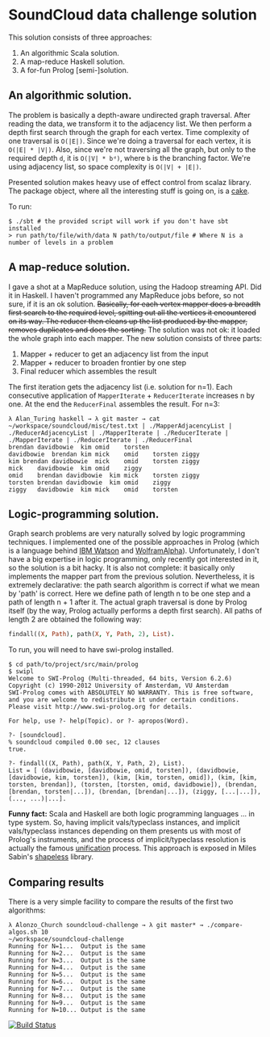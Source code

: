 # SoundCloud data challenge solution

This solution consists of three approaches:

1. An algorithmic Scala solution.
2. A map-reduce Haskell solution.
3. A for-fun Prolog [semi-]solution.

## An algorithmic solution.

The problem is basically a depth-aware undirected graph traversal.
After reading the data, we transform it to the adjacency list.
We then perform a depth first search through the graph for each
vertex. Time complexity of one traversal is `O(|E|)`. Since we're
doing a traversal for each vertex, it is `O(|E| * |V|)`. Also, since we're
not traversing all the graph, but only to the required depth `d`, it
is `O(|V| * bᵈ)`, where `b` is the branching factor.
We're using adjacency list, so space complexity is `O(|V| + |E|)`.

Presented solution makes heavy use of effect control from scalaz
library. The package object, where all the interesting stuff is going
on, is a [cake](http://jonasboner.com/2008/10/06/real-world-scala-dependency-injection-di/).

To run:

```
$ ./sbt # the provided script will work if you don't have sbt installed
> run path/to/file/with/data N path/to/output/file # Where N is a number of levels in a problem
```

## A map-reduce solution.

I gave a shot at a MapReduce solution, using the Hadoop streaming
API. Did it in Haskell. I haven't programmed any MapReduce jobs
before, so not sure, if it is an ok solution. ~~Basically, for
each vertex mapper does a breadth first search to the required level,
spitting out all the vertices it encountered on its way. The reducer then
cleans up the list produced by the mapper, removes duplicates and does
the sorting.~~ The solution was not ok: it loaded the whole graph into
each mapper. The new solution consists of three parts:

1. Mapper + reducer to get an adjacency list from the input
2. Mapper + reducer to broaden frontier by one step
3. Final reducer which assembles the result

The first iteration gets the adjacency list (i.e. solution for
n=1). Each consecutive application of `MapperIterate` +
`ReducerIterate` increases n by one. At the end the `ReducerFinal`
assembles the result. For n=3:
```
λ Alan_Turing haskell → λ git master → cat ~/workspace/soundcloud/misc/test.txt | ./MapperAdjacencyList | ./ReducerAdjacencyList | ./MapperIterate | ./ReducerIterate | ./MapperIterate | ./ReducerIterate | ./ReducerFinal     
brendan	davidbowie	kim	omid	torsten
davidbowie	brendan	kim	mick	omid	torsten	ziggy
kim	brendan	davidbowie	mick	omid	torsten	ziggy
mick	davidbowie	kim	omid	ziggy
omid	brendan	davidbowie	kim	mick	torsten	ziggy
torsten	brendan	davidbowie	kim	omid	ziggy
ziggy	davidbowie	kim	mick	omid	torsten

```

## Logic-programming solution.

Graph search problems are very naturally solved by logic programming
techniques. I implemented one of the possible approaches in
Prolog (which is a language behind [IBM Watson](http://www-03.ibm.com/innovation/us/watson/) and [WolframAlpha](http://www.wolframalpha.com/)).
Unfortunately, I don't have a big expertise in logic programming,
only recently got interested in it, so the solution is
a bit hacky. It is also not complete: it basically only implements the
mapper part from the previous solution.
Nevertheless, it is extremely declarative: the path search algorithm
is correct if what we mean by 'path' is correct. Here we define path
of length n to be one step and a path of length n + 1 after it. The
actual graph traversal is done by Prolog itself (by the way, Prolog
actually performs a depth first search).
All paths of length 2 are obtained the following way:

```prolog
findall((X, Path), path(X, Y, Path, 2), List).
```

To run, you will need to have swi-prolog installed.

```
$ cd path/to/project/src/main/prolog
$ swipl
Welcome to SWI-Prolog (Multi-threaded, 64 bits, Version 6.2.6)
Copyright (c) 1990-2012 University of Amsterdam, VU Amsterdam
SWI-Prolog comes with ABSOLUTELY NO WARRANTY. This is free software,
and you are welcome to redistribute it under certain conditions.
Please visit http://www.swi-prolog.org for details.

For help, use ?- help(Topic). or ?- apropos(Word).

?- [soundcloud].
% soundcloud compiled 0.00 sec, 12 clauses
true.

?- findall((X, Path), path(X, Y, Path, 2), List).
List = [ (davidbowie, [davidbowie, omid, torsten]), (davidbowie, [davidbowie, kim, torsten]), (kim, [kim, torsten, omid]), (kim, [kim, torsten, brendan]), (torsten, [torsten, omid, davidbowie]), (brendan, [brendan, torsten|...]), (brendan, [brendan|...]), (ziggy, [...|...]), (..., ...)|...].

```

**Funny fact:** Scala and Haskell are both logic programming languages
... in type system. So, having implicit vals/typeclass instances, and
implicit vals/typeclass instances depending on them presents us with
most of Prolog's instruments, and the process of implicit/typeclass
resolution is actually the famous [unification](http://en.wikipedia.org/wiki/Unification_(computer_science)) process.
This approach is exposed in Miles Sabin's [shapeless](https://github.com/milessabin/shapeless/) library.

## Comparing results
There is a very simple facility to compare the results of the first two algorithms:

```
λ Alonzo_Church soundcloud-challenge → λ git master* → ./compare-algos.sh 10                                                  ~/workspace/soundcloud-challenge
Running for N=1...	Output is the same
Running for N=2...	Output is the same
Running for N=3...	Output is the same
Running for N=4...	Output is the same
Running for N=5...	Output is the same
Running for N=6...	Output is the same
Running for N=7...	Output is the same
Running for N=8...	Output is the same
Running for N=9...	Output is the same
Running for N=10...	Output is the same
```
[![Build Status](https://travis-ci.org/folone/soundcloud-challenge.png?branch=master)](https://travis-ci.org/folone/soundcloud-challenge)
